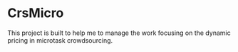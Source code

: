 # CrsMicro
This project is built to help me to manage the work focusing on the dynamic pricing in microtask crowdsourcing.
